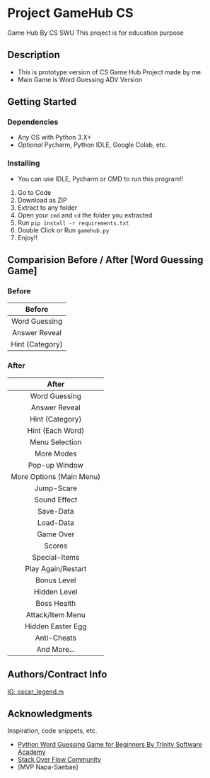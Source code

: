 # Project GameHub CS
Game Hub By CS SWU
This project is for education purpose

## Description

- This is prototype version of CS Game Hub Project made by me.
- Main Game is Word Guessing ADV Version

## Getting Started

### Dependencies

* Any OS with Python 3.X+
* *Optional* Pycharm, Python IDLE, Google Colab, etc.

### Installing

* You can use IDLE, Pycharm or CMD to run this program!!
1. Go to Code
2. Download as ZIP
3. Extract to any folder
4. Open your `cmd` and `cd` the folder you extracted
5. Run `pip install -r requirements.txt`
6. Double Click or Run `gamehub.py`
7. Enjoy!!

## Comparision Before / After [Word Guessing Game]

### Before
| Before              |
|:-------------------:|
| Word Guessing       |
| Answer Reveal       |
| Hint (Category)     |

### After
| After                     |
|:-------------------------:|
| Word Guessing             |
| Answer Reveal             |
| Hint (Category)           |
| Hint (Each Word)          |
| Menu Selection            |
| More Modes                |
| Pop-up Window             |
| More Options (Main Menu)  |
| Jump-Scare                |
| Sound Effect              |
| Save-Data                 |
| Load-Data                 |
| Game Over                 |
| Scores                    |
| Special-Items             |
| Play Again/Restart        |
| Bonus Level               |
| Hidden Level              |
| Boss Health               |
| Attack/Item Menu          |
| Hidden Easter Egg         |
| Anti-Cheats               |
| And More...               |

## Authors/Contract Info

[IG: oscar_legend.m](https://www.instagram.com/oscar_legend.m)

## Acknowledgments

Inspiration, code snippets, etc.
* [Python Word Guessing Game for Beginners By Trinity Software Academy](https://www.youtube.com/watch?v=oPppxUduFFE)
* [Stack Over Flow Community](https://stackoverflow.com)
* [MVP Napa-Saebae]
